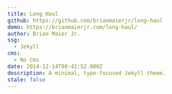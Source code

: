 ```yaml
---
title: Long Haul
github: https://github.com/brianmaierjr/long-haul
demo: https://brianmaierjr.com/long-haul/
author: Brian Maier Jr.
ssg:
  - Jekyll
cms:
  - No Cms
date: 2014-12-14T08:41:52.000Z
description: A minimal, type-focused Jekyll theme.
stale: false
---
```


